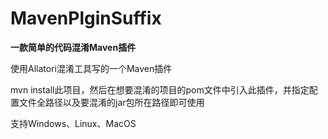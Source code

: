 # MavenPlginSuffix
**一款简单的代码混淆Maven插件**  

使用Allatori混淆工具写的一个Maven插件  

mvn install此项目，然后在想要混淆的项目的pom文件中引入此插件，并指定配置文件全路径以及要混淆的jar包所在路径即可使用  

支持Windows、Linux、MacOS  
